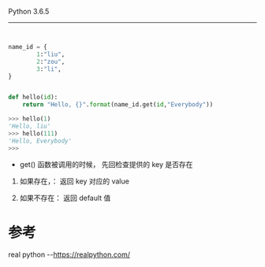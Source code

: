 Python 3.6.5

----

```Python


name_id = {
        1:"liu",
        2:"zou",
        3:"li",
}


def hello(id):
	return "Hello, {}".format(name_id.get(id,"Everybody"))

>>> hello(1)
'Hello, liu'
>>> hello(111)
'Hello, Everybody'
>>>


```


* get() 函数被调用的时候， 先回检查提供的 key 是否存在

1. 如果存在，： 返回 key 对应的 value

2. 如果不存在： 返回  default 值


# 参考

real python --https://realpython.com/


